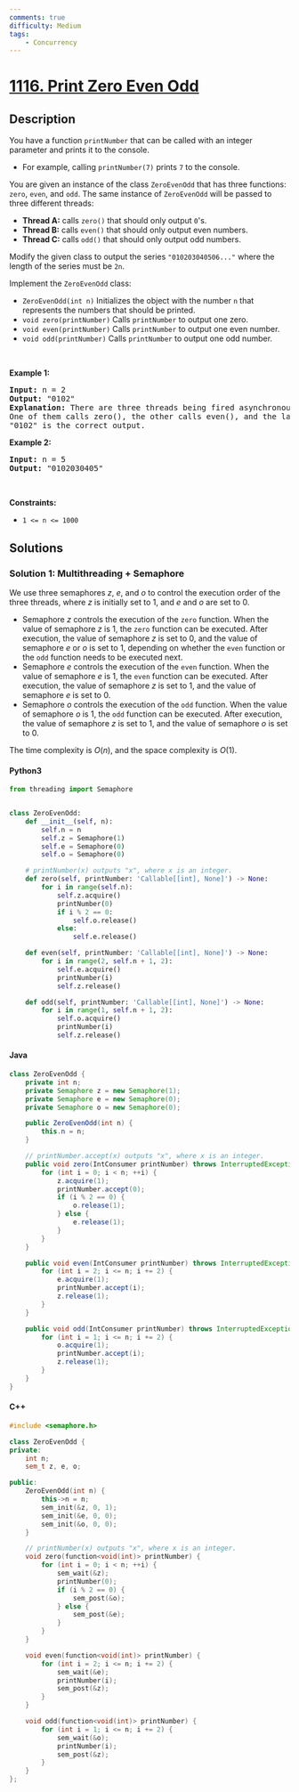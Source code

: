 ```yaml
---
comments: true
difficulty: Medium
tags:
    - Concurrency
---
```


<!-- problem:start -->

# [1116. Print Zero Even Odd](https://leetcode.com/problems/print-zero-even-odd)

## Description

<!-- description:start -->

<p>You have a function <code>printNumber</code> that can be called with an integer parameter and prints it to the console.</p>

<ul>
	<li>For example, calling <code>printNumber(7)</code> prints <code>7</code> to the console.</li>
</ul>

<p>You are given an instance of the class <code>ZeroEvenOdd</code> that has three functions: <code>zero</code>, <code>even</code>, and <code>odd</code>. The same instance of <code>ZeroEvenOdd</code> will be passed to three different threads:</p>

<ul>
	<li><strong>Thread A:</strong> calls <code>zero()</code> that should only output <code>0</code>&#39;s.</li>
	<li><strong>Thread B:</strong> calls <code>even()</code> that should only output even numbers.</li>
	<li><strong>Thread C:</strong> calls <code>odd()</code> that should only output odd numbers.</li>
</ul>

<p>Modify the given class to output the series <code>&quot;010203040506...&quot;</code> where the length of the series must be <code>2n</code>.</p>

<p>Implement the <code>ZeroEvenOdd</code> class:</p>

<ul>
	<li><code>ZeroEvenOdd(int n)</code> Initializes the object with the number <code>n</code> that represents the numbers that should be printed.</li>
	<li><code>void zero(printNumber)</code> Calls <code>printNumber</code> to output one zero.</li>
	<li><code>void even(printNumber)</code> Calls <code>printNumber</code> to output one even number.</li>
	<li><code>void odd(printNumber)</code> Calls <code>printNumber</code> to output one odd number.</li>
</ul>

<p>&nbsp;</p>
<p><strong class="example">Example 1:</strong></p>

<pre>
<strong>Input:</strong> n = 2
<strong>Output:</strong> &quot;0102&quot;
<strong>Explanation:</strong> There are three threads being fired asynchronously.
One of them calls zero(), the other calls even(), and the last one calls odd().
&quot;0102&quot; is the correct output.
</pre>

<p><strong class="example">Example 2:</strong></p>

<pre>
<strong>Input:</strong> n = 5
<strong>Output:</strong> &quot;0102030405&quot;
</pre>

<p>&nbsp;</p>
<p><strong>Constraints:</strong></p>

<ul>
	<li><code>1 &lt;= n &lt;= 1000</code></li>
</ul>

<!-- description:end -->

## Solutions

<!-- solution:start -->

### Solution 1: Multithreading + Semaphore

We use three semaphores $z$, $e$, and $o$ to control the execution order of the three threads, where $z$ is initially set to $1$, and $e$ and $o$ are set to $0$.

-   Semaphore $z$ controls the execution of the `zero` function. When the value of semaphore $z$ is $1$, the `zero` function can be executed. After execution, the value of semaphore $z$ is set to $0$, and the value of semaphore $e$ or $o$ is set to $1$, depending on whether the `even` function or the `odd` function needs to be executed next.
-   Semaphore $e$ controls the execution of the `even` function. When the value of semaphore $e$ is $1$, the `even` function can be executed. After execution, the value of semaphore $z$ is set to $1$, and the value of semaphore $e$ is set to $0$.
-   Semaphore $o$ controls the execution of the `odd` function. When the value of semaphore $o$ is $1$, the `odd` function can be executed. After execution, the value of semaphore $z$ is set to $1$, and the value of semaphore $o$ is set to $0$.

The time complexity is $O(n)$, and the space complexity is $O(1)$.

<!-- tabs:start -->

#### Python3

```python
from threading import Semaphore


class ZeroEvenOdd:
    def __init__(self, n):
        self.n = n
        self.z = Semaphore(1)
        self.e = Semaphore(0)
        self.o = Semaphore(0)

    # printNumber(x) outputs "x", where x is an integer.
    def zero(self, printNumber: 'Callable[[int], None]') -> None:
        for i in range(self.n):
            self.z.acquire()
            printNumber(0)
            if i % 2 == 0:
                self.o.release()
            else:
                self.e.release()

    def even(self, printNumber: 'Callable[[int], None]') -> None:
        for i in range(2, self.n + 1, 2):
            self.e.acquire()
            printNumber(i)
            self.z.release()

    def odd(self, printNumber: 'Callable[[int], None]') -> None:
        for i in range(1, self.n + 1, 2):
            self.o.acquire()
            printNumber(i)
            self.z.release()
```

#### Java

```java
class ZeroEvenOdd {
    private int n;
    private Semaphore z = new Semaphore(1);
    private Semaphore e = new Semaphore(0);
    private Semaphore o = new Semaphore(0);

    public ZeroEvenOdd(int n) {
        this.n = n;
    }

    // printNumber.accept(x) outputs "x", where x is an integer.
    public void zero(IntConsumer printNumber) throws InterruptedException {
        for (int i = 0; i < n; ++i) {
            z.acquire(1);
            printNumber.accept(0);
            if (i % 2 == 0) {
                o.release(1);
            } else {
                e.release(1);
            }
        }
    }

    public void even(IntConsumer printNumber) throws InterruptedException {
        for (int i = 2; i <= n; i += 2) {
            e.acquire(1);
            printNumber.accept(i);
            z.release(1);
        }
    }

    public void odd(IntConsumer printNumber) throws InterruptedException {
        for (int i = 1; i <= n; i += 2) {
            o.acquire(1);
            printNumber.accept(i);
            z.release(1);
        }
    }
}
```

#### C++

```cpp
#include <semaphore.h>

class ZeroEvenOdd {
private:
    int n;
    sem_t z, e, o;

public:
    ZeroEvenOdd(int n) {
        this->n = n;
        sem_init(&z, 0, 1);
        sem_init(&e, 0, 0);
        sem_init(&o, 0, 0);
    }

    // printNumber(x) outputs "x", where x is an integer.
    void zero(function<void(int)> printNumber) {
        for (int i = 0; i < n; ++i) {
            sem_wait(&z);
            printNumber(0);
            if (i % 2 == 0) {
                sem_post(&o);
            } else {
                sem_post(&e);
            }
        }
    }

    void even(function<void(int)> printNumber) {
        for (int i = 2; i <= n; i += 2) {
            sem_wait(&e);
            printNumber(i);
            sem_post(&z);
        }
    }

    void odd(function<void(int)> printNumber) {
        for (int i = 1; i <= n; i += 2) {
            sem_wait(&o);
            printNumber(i);
            sem_post(&z);
        }
    }
};
```

<!-- tabs:end -->

<!-- solution:end -->

<!-- problem:end -->
